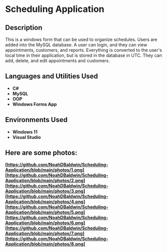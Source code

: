<h1>Scheduling Application</h1>


<h2>Description</h2>
This is a windows form that can be used to organize schedules. Users are added into the MySQL database. A user can login, and they can view appointments, customers, and reports. Everything is converted to the user's local time in their application, but is stored in the database in UTC. They can add, delete, and edit appointments and customers. 
<br />


<h2>Languages and Utilities Used</h2>

- <b>C#</b>
- <b>MySQL<b>
- <b>OOP</b>
- <b>Windows Forms App</b>

<h2>Environments Used </h2>

- <b>Windows 11</b>
- <b>Visual Studio</b>

<h2>Here are some photos:</h2>

[https://github.com/NoahDBaldwin/Scheduling-Application/blob/main/photos/1.png]
[https://github.com/NoahDBaldwin/Scheduling-Application/blob/main/photos/2.png]
[https://github.com/NoahDBaldwin/Scheduling-Application/blob/main/photos/3.png]
[https://github.com/NoahDBaldwin/Scheduling-Application/blob/main/photos/4.png]
[https://github.com/NoahDBaldwin/Scheduling-Application/blob/main/photos/5.png]
[https://github.com/NoahDBaldwin/Scheduling-Application/blob/main/photos/6.png]
[https://github.com/NoahDBaldwin/Scheduling-Application/blob/main/photos/7.png]
[https://github.com/NoahDBaldwin/Scheduling-Application/blob/main/photos/8.png]
